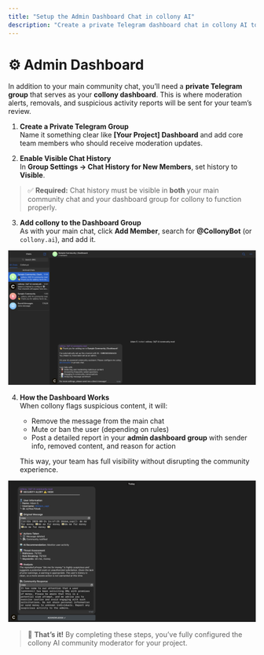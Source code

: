 ```yaml
---
title: "Setup the Admin Dashboard Chat in collony AI"
description: "Create a private Telegram dashboard chat in collony AI to receive alerts, moderation logs, and reports."
---
```


# ⚙️ Admin Dashboard

In addition to your main community chat, you’ll need a **private Telegram group** that serves as your **collony dashboard**. This is where moderation alerts, removals, and suspicious activity reports will be sent for your team’s review.

1. **Create a Private Telegram Group**  
   Name it something clear like **[Your Project] Dashboard** and add core team members who should receive moderation updates.  

2. **Enable Visible Chat History**  
   In **Group Settings → Chat History for New Members**, set history to **Visible**.  

> ✅ **Required:** Chat history must be visible in **both** your main community chat and your dashboard group for collony to function properly.  

3. **Add collony to the Dashboard Group**  
   As with your main chat, click **Add Member**, search for **@CollonyBot** (or `collony.ai`), and add it.  

![Adding collony bot to the dashboard group](/public/Screenshot_2025-08-22_at_12.08.54.png)

4. **How the Dashboard Works**  
   When collony flags suspicious content, it will:  
   - Remove the message from the main chat  
   - Mute or ban the user (depending on rules)  
   - Post a detailed report in your **admin dashboard group** with sender info, removed content, and reason for action  

   This way, your team has full visibility without disrupting the community experience.  

![Example of collony AI admin dashboard log](/public/Screenshot_2025-08-24_at_17.47.53.png)

> 🎉 **That’s it!** By completing these steps, you’ve fully configured the collony AI community moderator for your project.